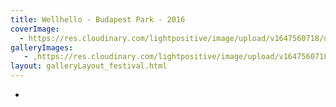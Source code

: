 ```yaml
---
title: Wellhello - Budapest Park - 2016
coverImage:
  - https://res.cloudinary.com/lightpositive/image/upload/v1647560718/uploads/Wellhello%20-%20Budapest%20Park%20-%202016/whpark.jpg
galleryImages:
   - ,https://res.cloudinary.com/lightpositive/image/upload/v1647560718/uploads/Wellhello%20-%20Budapest%20Park%20-%202016/whpark.jpg
layout: galleryLayout_festival.html
---
```

-
